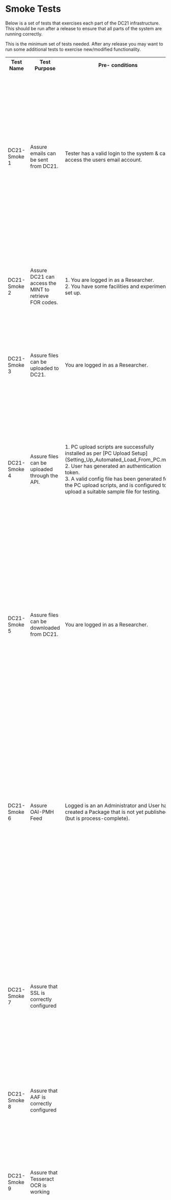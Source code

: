 # Smoke Tests

Below is a set of tests that exercises each part of the DC21 infrastructure. This should be run after a release to ensure that all parts of the system are running correctly.

This is the minimum set of tests needed. After any release you may want to run some additional tests to exercise new/modified functionality.

<table>
<tr>
<th>Test Name</th>
<th>Test Purpose</th>
<th>Pre- conditions</th>
<th>Test      Steps</th>
<th>Expected Results</th>
</tr>
<td>DC21-Smoke 1</td>
<td>Assure emails can be sent from DC21.</td>
<td>Tester has a valid login to the system & can access the users email account.</td>
<td>1. Go to the home page (ensure your are not already logged in).<br>
2. Click “Forgot your password?” button.<br>
3. Enter your user’s email address & click “Send me reset password”.<br>
</td>
<td>1. User should receive an email with a link to reset their password.<br>
2. User can click the link in the email and is taken to the change your password screen<br/>
Note: for the purposes of this test you do not need to actually reset your password, we just want to check that emails can be sent.
</td>
</tr>
<tr>
<td>DC21-Smoke 2</td>
<td>Assure DC21 can access the MINT to retrieve FOR codes.</td>
<td>1. You are logged in as a Researcher.<br/>
2. You have some facilities and experiments set up.</td>
<td>
1. Click "Facilities" tab<br/>
2. Click on an existing facility<br/>
3. Click on an existing experiment<br/>
4. Click 'Edit Experiment'
</td>
<td>
1. The FOR codes dropdown is populated.<br/>
2. The second and third level FOR code dropdowns are populated after the previous one is selected.
</tr>
<tr>
<td>DC21-Smoke 3</td>
<td>Assure files can be uploaded to DC21.</td>
<td>You are logged in as a Researcher.</td>
<td>
1. Click "Upload"<br/>
2. Select a file type, experiment, tags and enter a description<br/>
3. Select a suitable file to upload<br/>
4. Click Upload
</td>
<td>
1. File is uploaded successfully and can be found via search<br>
Note: you may wish to delete the file afterwards.
</td>
</tr>
<tr>
<td>DC21-Smoke 4</td>
<td>Assure files can be uploaded through the API.</td>
<td>1. PC upload scripts are successfully installed as per [PC Upload Setup](Setting_Up_Automated_Load_From_PC.md)<br>
2. User has generated an authentication token.<br>
3. A valid config file has been generated for the PC upload scripts, and is configured to upload a suitable sample file for testing.
</td>
<td>
1. Run the PC load batch file to upload the file.
</td>
<td>
1. The PC load log file has an entry with details about the file uploaded and a success message.<br>
2. After logging into DC21, you can find the newly uploaded file via search.<br/>
3. The file has the correct metadata and can be downloaded from DC21.<br/>
</td>
</tr>
<tr>
<td>DC21-Smoke 5</td>
<td>Assure files can be downloaded from DC21.</td>
<td>You are logged in as a Researcher.</td>
<td>
1. Go to Explore Data tab.<br/>
2. Search by multiple filters.</br>
3. After a successful search, add one file and click "Download"<br/>
4. Then add multiple files and click "Download"<br/>
</td>
<td>
1. Searches find the correct files.<br/>
2. The selected files can be downloaded. The download zip includes the correct files as well as metadata files relevant to the selected files. Check that file, facility and experiment metadata matches with what is displayed in the web application.
</td>
</tr>
<tr>
<td>DC21-Smoke 6</td>
<td>Assure OAI-PMH Feed</td>
<td>Logged is an an Administrator and User has created a Package that is not yet published (but is process-complete).</td>
<td>1. Go to Package detail page and note PackageID in the url<br>
2. On a terminal<br>
$ ssh devel@(your DC21 Instance url) e.g. ssh devel@jp-dc21-staging.intersect.org.au <br>
$ (enter your devel password) <br>
$ cd /data/dc21-data/unpublished_rif_cs <br>
$ ls (a list of unpublished rif-cs xmlfiles should display, including "rif-cs-(yourpackageID).xml" <br>
3. In DC21 instance, select "Publish" (User should see a success message) <br>
4. In the terminal <br>
$ ls    (your "rif-cs-(yourpackageID)" should no longer display) <br>
$ cd .. <br>
$ cd published_rif_cs <br>
Your "rif-cs-(yourpackageID).xml" should now display in this list.<br>
 </td>
<td>
There are "rif-cs-<ID>.xml" elements present for each published collection.<br>
</tr>
<tr>
<td>DC21-Smoke 7</td>
<td>Assure that SSL is correctly configured</td>
<td></td>
<td>
1.Go to https://< DC21-server-url >where < DC21-server-url > is your production server<br>
2. Go to http://< DC21-server-url > where < DC21-server-url > is your production server<br>
</td>
<td>
1. When visiting https://< DC21-server-url >, the home page is displayed. Browser displays padlock or similar to indicate that you are on a secure connection.<br>
2. When visiting http://< DC21-server-url >, you are redirected from http onto https<br>
</tr>
<tr>
<td>DC21-Smoke 8</td>
<td>Assure that AAF is correctly configured</td>
<td></td>
<td>
1. Go to https://< DC21-server-url >where < DC21-server-url > is your production server<br>
2. Click "Log in via AAF"<br>
</td>
<td>
1. You should be redirected to AAF to choose your Identity Provider and etc
</tr>
<tr>
<td>DC21-Smoke 9</td>
<td>Assure that Tesseract OCR is working</td>
<td></td>
<td>
1. Upload a .jpg file (eg image.jpg)<br>
2. Go to the image.jpg data file details page<br>
3. Press the OCR button<br>
</td>
<td>
1. The file image.jpg.txt should be created as the child of image.jpg
2. When processing is complete, image.jpg.txt should have "This file was automatically generated by OCR (Tesseract ...)" in the descripton.
</tr>
<tr>
<td>DC21-Smoke 10</td>
<td>Assure that ABBYY OCR is working</td>
<td>
1. You must have an account set up with an ABBYY instance.<br>
2. You must have the account details set up with the Admin interface.<br>
</td>
<td>
1. Upload a .jpg file (eg image.jpg)<br>
2. Go to the image.jpg data file details page<br>
3. Press the OCR button<br>
</td>
<td>
1. The file image.jpg.txt should be created as the child of image.jpg
2. When processing is complete, image.jpg.txt should have "This file was automatically generated by OCR (ABBYY ...)" in the descripton.
</tr>
<tr>
<td>DC21-Smoke 11</td>
<td>Assure that SR is working</td>
<td>
1. You must have an account set up with Koemei.<br>
2. You must have the account details set up with the Admin interface.<br>
</td>
<td>
1. Upload a .mp3 file (eg audio.mp3)<br>
2. Go to the audio.mp3 data file details page<br>
3. Press the SR button<br>
</td>
<td>
1. The file audio.mp3.txt should be created as the child of audio.mp3
2. When processing is complete, audio.mp3.txt should have "This file was automatically generated by SR (Koemei)" in the descripton.
</tr>
<table>
